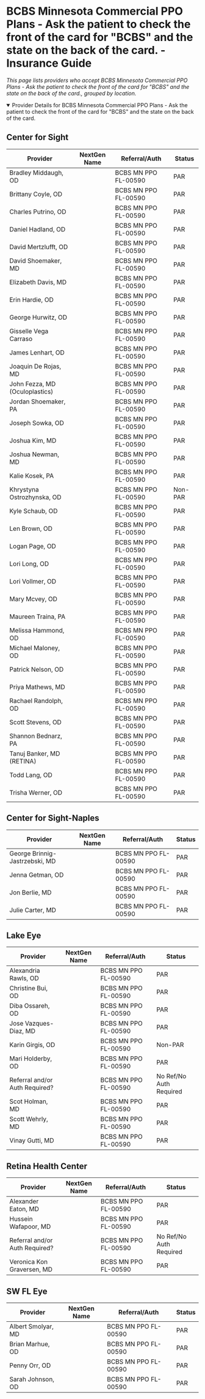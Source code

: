 # BCBS Minnesota Commercial PPO Plans - Ask the patient to check the front of the card for "BCBS" and the state on the back of the card. - Insurance Guide

*This page lists providers who accept BCBS Minnesota Commercial PPO Plans - Ask the patient to check the front of the card for "BCBS" and the state on the back of the card., grouped by location.*

<details open><summary>Provider Details for BCBS Minnesota Commercial PPO Plans - Ask the patient to check the front of the card for "BCBS" and the state on the back of the card.</summary>

## Center for Sight

| Provider | NextGen Name | Referral/Auth | Status |
|----------|-------------|--------------|--------|
| Bradley Middaugh, OD |  | BCBS MN PPO FL-00590 | PAR |
| Brittany Coyle, OD |  | BCBS MN PPO FL-00590 | PAR |
| Charles Putrino, OD |  | BCBS MN PPO FL-00590 | PAR |
| Daniel Hadland, OD |  | BCBS MN PPO FL-00590 | PAR |
| David Mertzlufft, OD |  | BCBS MN PPO FL-00590 | PAR |
| David Shoemaker, MD |  | BCBS MN PPO FL-00590 | PAR |
| Elizabeth Davis, MD |  | BCBS MN PPO FL-00590 | PAR |
| Erin Hardie, OD |  | BCBS MN PPO FL-00590 | PAR |
| George Hurwitz, OD |  | BCBS MN PPO FL-00590 | PAR |
| Gisselle Vega Carraso |  | BCBS MN PPO FL-00590 | PAR |
| James Lenhart, OD |  | BCBS MN PPO FL-00590 | PAR |
| Joaquin De Rojas, MD |  | BCBS MN PPO FL-00590 | PAR |
| John Fezza, MD (Oculoplastics) |  | BCBS MN PPO FL-00590 | PAR |
| Jordan Shoemaker, PA |  | BCBS MN PPO FL-00590 | PAR |
| Joseph Sowka, OD |  | BCBS MN PPO FL-00590 | PAR |
| Joshua Kim, MD |  | BCBS MN PPO FL-00590 | PAR |
| Joshua Newman, MD |  | BCBS MN PPO FL-00590 | PAR |
| Kalie Kosek, PA |  | BCBS MN PPO FL-00590 | PAR |
| Khrystyna Ostrozhynska, OD |  | BCBS MN PPO FL-00590 | Non-PAR |
| Kyle Schaub, OD |  | BCBS MN PPO FL-00590 | PAR |
| Len Brown, OD |  | BCBS MN PPO FL-00590 | PAR |
| Logan Page, OD |  | BCBS MN PPO FL-00590 | PAR |
| Lori Long, OD |  | BCBS MN PPO FL-00590 | PAR |
| Lori Vollmer, OD |  | BCBS MN PPO FL-00590 | PAR |
| Mary Mcvey, OD |  | BCBS MN PPO FL-00590 | PAR |
| Maureen Traina, PA |  | BCBS MN PPO FL-00590 | PAR |
| Melissa Hammond, OD |  | BCBS MN PPO FL-00590 | PAR |
| Michael Maloney, OD |  | BCBS MN PPO FL-00590 | PAR |
| Patrick Nelson, OD |  | BCBS MN PPO FL-00590 | PAR |
| Priya Mathews, MD |  | BCBS MN PPO FL-00590 | PAR |
| Rachael Randolph, OD |  | BCBS MN PPO FL-00590 | PAR |
| Scott Stevens, OD |  | BCBS MN PPO FL-00590 | PAR |
| Shannon Bednarz, PA |  | BCBS MN PPO FL-00590 | PAR |
| Tanuj Banker, MD (RETINA) |  | BCBS MN PPO FL-00590 | PAR |
| Todd Lang, OD |  | BCBS MN PPO FL-00590 | PAR |
| Trisha Werner, OD |  | BCBS MN PPO FL-00590 | PAR |

## Center for Sight-Naples

| Provider | NextGen Name | Referral/Auth | Status |
|----------|-------------|--------------|--------|
| George Brinnig-Jastrzebski, MD |  | BCBS MN PPO FL-00590 | PAR |
| Jenna Getman, OD |  | BCBS MN PPO FL-00590 | PAR |
| Jon Berlie, MD |  | BCBS MN PPO FL-00590 | PAR |
| Julie Carter, MD |  | BCBS MN PPO FL-00590 | PAR |

## Lake Eye 

| Provider | NextGen Name | Referral/Auth | Status |
|----------|-------------|--------------|--------|
| Alexandria Rawls, OD |  | BCBS MN PPO FL-00590 | PAR |
| Christine Bui, OD |  | BCBS MN PPO FL-00590 | PAR |
| Diba Ossareh, OD |  | BCBS MN PPO FL-00590 | PAR |
| Jose Vazques-Diaz, MD |  | BCBS MN PPO FL-00590 | PAR |
| Karin Girgis, OD |  | BCBS MN PPO FL-00590 | Non-PAR |
| Mari Holderby, OD |  | BCBS MN PPO FL-00590 | PAR |
| Referral and/or Auth Required? |  | BCBS MN PPO FL-00590 | No Ref/No Auth Required |
| Scot Holman, MD |  | BCBS MN PPO FL-00590 | PAR |
| Scott Wehrly, MD |  | BCBS MN PPO FL-00590 | PAR |
| Vinay Gutti, MD |  | BCBS MN PPO FL-00590 | PAR |

## Retina Health Center

| Provider | NextGen Name | Referral/Auth | Status |
|----------|-------------|--------------|--------|
| Alexander Eaton, MD |  | BCBS MN PPO FL-00590 | PAR |
| Hussein Wafapoor, MD |  | BCBS MN PPO FL-00590 | PAR |
| Referral and/or Auth Required? |  | BCBS MN PPO FL-00590 | No Ref/No Auth Required |
| Veronica Kon Graversen, MD |  | BCBS MN PPO FL-00590 | PAR |

## SW FL Eye

| Provider | NextGen Name | Referral/Auth | Status |
|----------|-------------|--------------|--------|
| Albert Smolyar, MD |  | BCBS MN PPO FL-00590 | PAR |
| Brian Marhue, OD |  | BCBS MN PPO FL-00590 | PAR |
| Penny Orr, OD |  | BCBS MN PPO FL-00590 | PAR |
| Sarah Johnson, OD |  | BCBS MN PPO FL-00590 | PAR |

</details>

